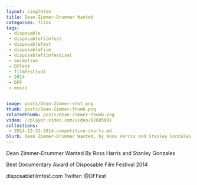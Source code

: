 ```yaml
---
layout: singleton
title: Dean Zimmer-Drummer Wanted
categories: films
tags:
 - disposable
 - disposablefilmfest
 - disposablefest
 - disposablefilm
 - disposablefilmfestival
 - animation
 - DFFest
 - filmfestival
 - 2014
 - DFF
 - music


image: posts/Dean-Zimmer-shot.png
thumb: posts/Dean-Zimmer-thumb.png
relatedthumb: posts/Dean-Zimmer-thumb.png
video: //player.vimeo.com/video/82605091
collections:
 - 2014-12-31-2014-competitive-shorts.md
blurb: Dean Zimmer-Drummer Wanted, by Ross Harris and Stanley Gonzales.
---
```


Dean Zimmer-Drummer Wanted
By Ross Harris and Stanley Gonzales

Best Documentary Award of Disposable Film Festival 2014

disposablefilmfest.com
Twitter: @DFFest

